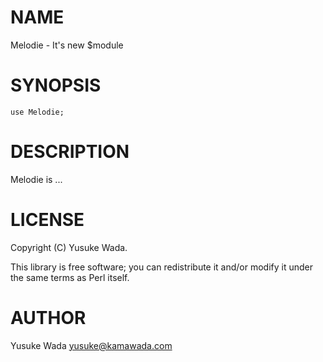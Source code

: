 # NAME

Melodie - It's new $module

# SYNOPSIS

    use Melodie;

# DESCRIPTION

Melodie is ...

# LICENSE

Copyright (C) Yusuke Wada.

This library is free software; you can redistribute it and/or modify
it under the same terms as Perl itself.

# AUTHOR

Yusuke Wada <yusuke@kamawada.com>
